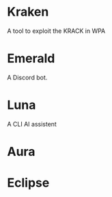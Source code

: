 # Kraken
A tool to exploit the KRACK in WPA

# Emerald
A Discord bot.

# Luna
A CLI AI assistent

# Aura
# Eclipse
